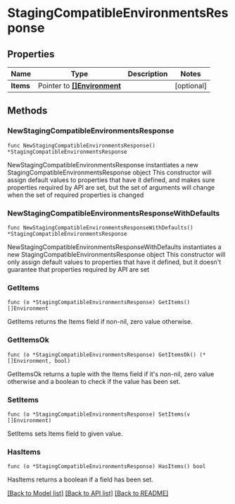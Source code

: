 # StagingCompatibleEnvironmentsResponse

## Properties

Name | Type | Description | Notes
------------ | ------------- | ------------- | -------------
**Items** | Pointer to [**[]Environment**](Environment.md) |  | [optional] 

## Methods

### NewStagingCompatibleEnvironmentsResponse

`func NewStagingCompatibleEnvironmentsResponse() *StagingCompatibleEnvironmentsResponse`

NewStagingCompatibleEnvironmentsResponse instantiates a new StagingCompatibleEnvironmentsResponse object
This constructor will assign default values to properties that have it defined,
and makes sure properties required by API are set, but the set of arguments
will change when the set of required properties is changed

### NewStagingCompatibleEnvironmentsResponseWithDefaults

`func NewStagingCompatibleEnvironmentsResponseWithDefaults() *StagingCompatibleEnvironmentsResponse`

NewStagingCompatibleEnvironmentsResponseWithDefaults instantiates a new StagingCompatibleEnvironmentsResponse object
This constructor will only assign default values to properties that have it defined,
but it doesn't guarantee that properties required by API are set

### GetItems

`func (o *StagingCompatibleEnvironmentsResponse) GetItems() []Environment`

GetItems returns the Items field if non-nil, zero value otherwise.

### GetItemsOk

`func (o *StagingCompatibleEnvironmentsResponse) GetItemsOk() (*[]Environment, bool)`

GetItemsOk returns a tuple with the Items field if it's non-nil, zero value otherwise
and a boolean to check if the value has been set.

### SetItems

`func (o *StagingCompatibleEnvironmentsResponse) SetItems(v []Environment)`

SetItems sets Items field to given value.

### HasItems

`func (o *StagingCompatibleEnvironmentsResponse) HasItems() bool`

HasItems returns a boolean if a field has been set.


[[Back to Model list]](../README.md#documentation-for-models) [[Back to API list]](../README.md#documentation-for-api-endpoints) [[Back to README]](../README.md)


